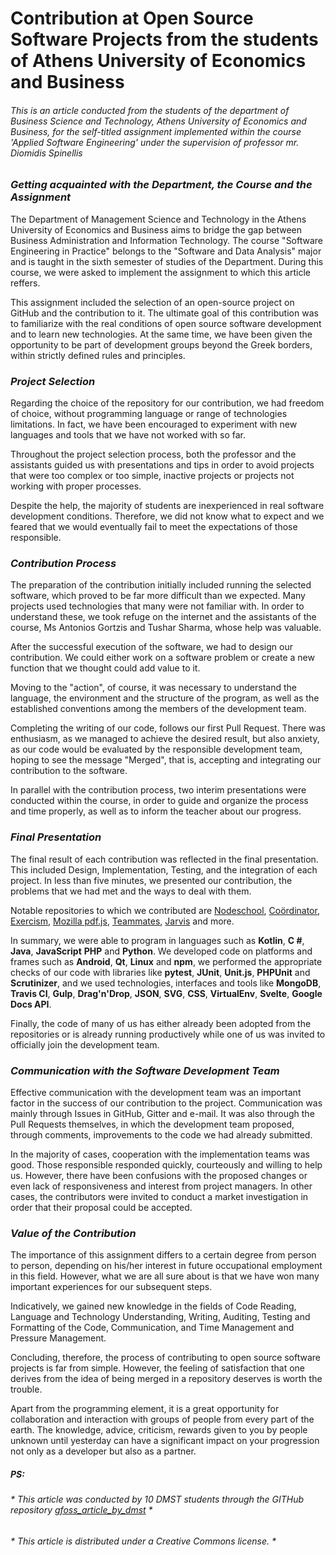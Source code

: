 # Contribution at Open Source Software Projects from the students of Athens University of Economics and Business

###### *This is an article conducted from the students of the department of Business Science and Technology, Athens University of Economics and Business, for the self-titled assignment implemented within the course 'Applied Software Engineering' under the supervision of professor mr. Diomidis Spinellis*

### *Getting acquainted with the Department, the Course and the Assignment*
The Department of Management Science and Technology in the Athens University of Economics and Business aims to bridge the gap between Business Administration and Information Technology. The course "Software Engineering in Practice" belongs to the "Software and Data Analysis" major and is taught in the sixth semester of studies of the Department. During this course, we were asked to implement the assignment to which this article reffers.

This assignment included the selection of an open-source project on GitHub and the contribution to it. The ultimate goal of this contribution was to familiarize with the real conditions of open source software development and to learn new technologies. At the same time, we have been given the opportunity to be part of development groups beyond the Greek borders, within strictly defined rules and principles.

### *Project Selection*
Regarding the choice of the repository for our contribution, we had freedom of choice, without programming language or range of technologies limitations. In fact, we have been encouraged to experiment with new languages and tools that we have not worked with so far.

Throughout the project selection process, both the professor and the assistants guided us with presentations and tips in order to avoid projects that were too complex or too simple, inactive projects or projects not working with proper processes.

Despite the help, the majority of students are inexperienced in real software development conditions. Therefore, we did not know what to expect and we feared that we would eventually fail to meet the expectations of those responsible.

### *Contribution Process*
The preparation of the contribution initially included running the selected software, which proved to be far more difficult than we expected. Many projects used technologies that many were not familiar with. In order to understand these, we took refuge on the internet and the assistants of the course, Ms Antonios Gortzis and Tushar Sharma, whose help was valuable.

After the successful execution of the software, we had to design our contribution. We could either work on a software problem or create a new function that we thought could add value to it.

Moving to the "action", of course, it was necessary to understand the language, the environment and the structure of the program, as well as the established conventions among the members of the development team.

Completing the writing of our code, follows our first Pull Request. There was enthusiasm, as we managed to achieve the desired result, but also anxiety, as our code would be evaluated by the responsible development team, hoping to see the message "Merged", that is, accepting and integrating our contribution to the software.

In parallel with the contribution process, two interim presentations were conducted within the course, in order to guide and organize the process and time properly, as well as to inform the teacher about our progress.

### *Final Presentation*
The final result of each contribution was reflected in the final presentation. This included Design, Implementation, Testing, and the integration of each project. In less than five minutes, we presented our contribution, the problems that we had met and the ways to deal with them.

Notable repositories to which we contributed are  [Nodeschool](https://github.com/nodeschool/nodeschool.github.io), [Coördinator](https://github.com/spotify/coordinator), [Exercism](https://github.com/exercism/java), [Mozilla pdf.js](https://github.com/mozilla/pdf.js), [Teammates](https://github.com/TEAMMATES/teammates/), [Jarvis](https://github.com/sukeesh/Jarvis) and more.

In summary, we were able to program in languages such as **Kotlin**, **C #**, **Java**, **JavaScript** **PHP** and **Python**. We developed code on platforms and frames such as **Android**, **Qt**, **Linux** and **npm**, we performed the appropriate checks of our code with libraries like **pytest**, **JUnit**, **Unit.js**, **PHPUnit** and **Scrutinizer**, and we used technologies, interfaces and tools like **MongoDB**, **Travis CI**, **Gulp**, **Drag'n'Drop**, **JSON**, **SVG**, **CSS**, **VirtualEnv**, **Svelte**, **Google Docs API**.

Finally, the code of many of us has either already been adopted from the repositories or is already running productively while one of us was invited to officially join the development team.

### *Communication with the Software Development Team*
Effective communication with the development team was an important factor in the success of our contribution to the project. Communication was mainly through Issues in GitHub, Gitter and e-mail. It was also through the Pull Requests themselves, in which the development team proposed, through comments, improvements to the code we had already submitted.

In the majority of cases, cooperation with the implementation teams was good. Those responsible responded quickly, courteously and willing to help us. However, there have been confusions with the proposed changes or even lack of responsiveness and interest from project managers. In other cases, the contributors were invited to conduct a market investigation in order that their proposal could be accepted.

### *Value of the Contribution*
The importance of this assignment differs to a certain degree from person to person, depending on his/her interest in future occupational employment in this field. However, what we are all sure about is that we have won many important experiences for our subsequent steps.

Indicatively, we gained new knowledge in the fields of Code Reading, Language and Technology Understanding, Writing, Auditing, Testing and Formatting of the Code, Communication, and Time Management and Pressure Management.

Concluding, therefore, the process of contributing to open source software projects is far from simple. However, the feeling of satisfaction that one derives from the idea of ​​being merged in a repository deserves is worth the trouble.

Apart from the programming element, it is a great opportunity for collaboration and interaction with groups of people from every part of the earth. The knowledge, advice, criticism, rewards given to you by people unknown until yesterday can have a significant impact on your progression not only as a developer but also as a partner.

##### PS:
###### * This article was conducted by 10 DMST students through the GITHub repository [gfoss_article_by_dmst](https://github.com/zoekt/gfoss_article_by_dmst) *
###### * This article is distributed  under a Creative Commons license. *

